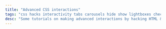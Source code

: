 ```yaml
---
title: "Advanced CSS interactions"
tags: "css hacks interactivity tabs carousels hide show lightboxes checkboxes forms inputs states"
desc: "Some tutorials on making advanced interactions by hacking HTML & CSS with form inputs and states."
---
```

